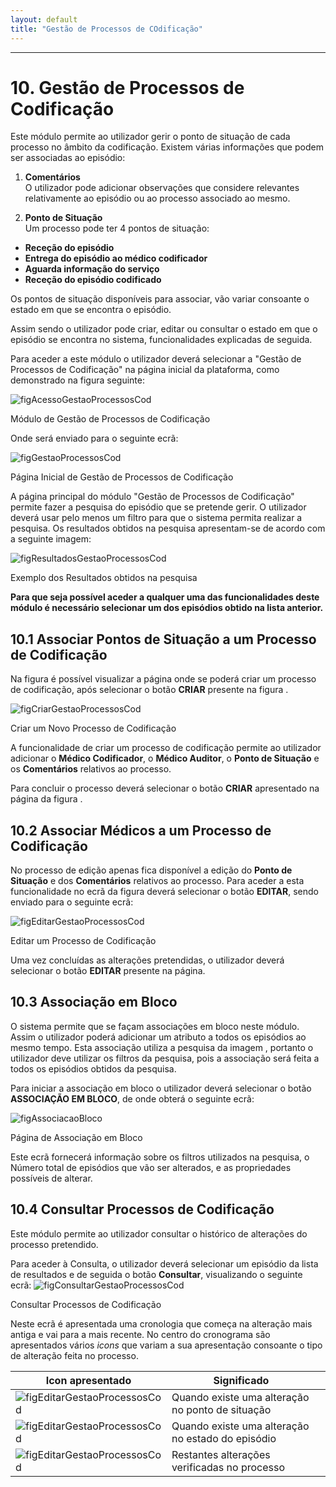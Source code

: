 ```yaml
---
layout: default
title: "Gestão de Processos de COdificação"
---
```



---
<div id="gestaoProcessosCod"></div>

# 10. Gestão de Processos de Codificação

Este módulo permite ao utilizador gerir o ponto de situação de cada processo no âmbito da codificação.
Existem várias informações que podem ser associadas ao episódio:

 1. **Comentários** <br>
O utilizador pode adicionar observações que considere relevantes relativamente ao episódio ou ao processo associado ao mesmo.

 1. **Ponto de Situação** <br>
Um processo pode ter 4 pontos de situação:
* **Receção do episódio**
* **Entrega do episódio ao médico codificador**
* **Aguarda informação do serviço**
* **Receção do episódio codificado**

Os pontos de situação disponíveis para associar, vão variar consoante o estado em que se encontra o episódio.

Assim sendo o utilizador pode criar, editar ou consultar o estado em que o episódio se encontra no sistema, funcionalidades explicadas de seguida.

Para aceder a este módulo o utilizador deverá selecionar a "Gestão de Processos de Codificação" na página inicial da plataforma, como demonstrado na figura seguinte:

![figAcessoGestaoProcessosCod](img/pages/11_1.jpg)

<p class="caption" id="figAcessoGestaoProcessosCod">Módulo de Gestão de Processos de Codificação</p>

Onde será enviado para o seguinte ecrã:

![figGestaoProcessosCod](img/pages/11_2.jpg)

<p class="caption" id="figGestaoProcessosCod">Página Inicial de Gestão de Processos de Codificação</p>

A página principal do módulo "Gestão de Processos de Codificação" permite fazer a pesquisa do episódio que se pretende gerir. O utilizador deverá usar pelo menos um filtro para que o sistema permita realizar a pesquisa. 
Os resultados obtidos na pesquisa apresentam-se de acordo com a seguinte imagem:

![figResultadosGestaoProcessosCod](img/pages/11_3.jpg)

<p class="caption" id="figResultadosGestaoProcessosCod">Exemplo dos Resultados obtidos na pesquisa</p>

**Para que seja possível aceder a qualquer uma das funcionalidades deste módulo é necessário selecionar um dos episódios obtido na lista anterior.**

<div id="criarGestaoProcessosCod"></div>

## 10.1 Associar Pontos de Situação a um Processo de Codificação

Na figura [](#figGestaoProcessosCod) é possível visualizar a página onde se poderá criar um processo de codificação, após selecionar o botão **CRIAR** presente na figura .

![figCriarGestaoProcessosCod](img/pages/11_4.jpg)

<p class="caption" id="figCriarGestaoProcessosCod">Criar um Novo Processo de Codificação</p>

A funcionalidade de criar um processo de codificação permite ao utilizador adicionar o **Médico Codificador**, o **Médico Auditor**, o **Ponto de Situação** e os **Comentários** relativos ao processo.

Para concluir o processo deverá selecionar o botão **CRIAR** apresentado na página da figura [](#figCriarGestaoProcessosCod).

<div id="editarGestaoProcessosCod"></div>

## 10.2 Associar Médicos a um Processo de Codificação

 No processo de edição apenas fica disponível a edição do **Ponto de Situação** e dos **Comentários** relativos ao processo. Para aceder a esta funcionalidade no ecrã da figura [](#figGestaoProcessosCod) deverá selecionar o botão **EDITAR**, sendo enviado para o seguinte ecrã:

![figEditarGestaoProcessosCod](img/pages/11_5.jpg)  

<p class="caption" id="figEditarGestaoProcessosCod">Editar um Processo de Codificação</p>
 
 Uma vez concluídas as alterações pretendidas, o utilizador deverá selecionar o botão **EDITAR** presente na página.

<div id="consultarGestaoProcessosCod"></div>

## 10.3 Associação em Bloco

O sistema permite que se façam associações em bloco neste módulo. Assim o utilizador poderá adicionar um atributo a todos os episódios ao mesmo tempo. 
Esta associação utiliza a pesquisa da imagem [](#figGestaoProcessosCod), portanto o utilizador deve utilizar os filtros da pesquisa, pois a associação será feita a todos os episódios obtidos da pesquisa.

Para iniciar a associação em bloco o utilizador deverá selecionar o botão **ASSOCIAÇÃO EM BLOCO**, de onde obterá o seguinte ecrã:

![figAssociacaoBloco](img/pages/11_10.jpg) 

<p class="caption" id="figConsultarGestaoProcessosCod">Página de Associação em Bloco</p>


Este ecrã fornecerá informação sobre os filtros utilizados na pesquisa, o Número total de episódios que vão ser alterados, e as propriedades possíveis de alterar.



## 10.4 Consultar Processos de Codificação

Este módulo permite ao utilizador consultar o histórico de alterações do processo pretendido.

Para aceder à Consulta, o utilizador deverá selecionar um episódio da lista de resultados e de seguida o botão **Consultar**, visualizando o seguinte ecrã:
![figConsultarGestaoProcessosCod](img/pages/11_6.jpg) 

<p class="caption" id="figConsultarGestaoProcessosCod">Consultar Processos de Codificação</p>

Neste ecrã é apresentada uma cronologia que começa na alteração mais antiga e vai para a mais recente. No centro do cronograma são apresentados vários *icons* que variam a sua apresentação consoante o tipo de alteração feita no processo.

|  Icon apresentado  								  |  Significado 										   | 		|    
|-----------------------------------------------------|--------------------------------------------------------|--------|
| ![figEditarGestaoProcessosCod](img/pages/11_7.jpg)  |  Quando existe uma alteração no ponto de situação 	   |		|
| ![figEditarGestaoProcessosCod](img/pages/11_8.jpg)  |  Quando existe uma alteração no estado do episódio     |		|
| ![figEditarGestaoProcessosCod](img/pages/11_9.jpg)  |  Restantes alterações verificadas no processo          |		|




